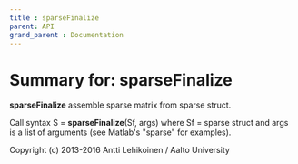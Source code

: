 ```yaml
---
title : sparseFinalize
parent: API
grand_parent : Documentation
---
```

# Summary for: **sparseFinalize**

**sparseFinalize** assemble sparse matrix from sparse struct.

Call syntax
S = **sparseFinalize**(Sf, args)
where Sf = sparse struct and args is a list of arguments (see Matlab's
"sparse" for examples).

Copyright (c) 2013-2016 Antti Lehikoinen / Aalto University

